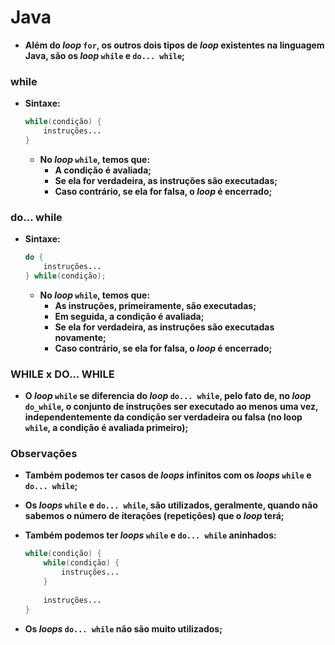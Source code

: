 # Java

- **Além do _loop_ `for`, os outros dois tipos de _loop_ existentes na linguagem Java, são os _loop_ `while` e `do... while`;**

  

### while

- **Sintaxe:**

  ```java
  while(condição) {
      instruções...
  }
  ```

  - **No _loop_ `while`, temos que:**
    - **A condição é avaliada;**
    - **Se ela for verdadeira, as instruções são executadas;**
    - **Caso contrário, se ela for falsa, o _loop_ é encerrado;**



### do... while

- **Sintaxe:**

  ```java
  do {
      instruções...
  } while(condição);
  ```

  - **No _loop_ `while`, temos que:**
    - **As instruções, primeiramente, são executadas;** 
    - **Em seguida, a condição é avaliada;**
    - **Se ela for verdadeira, as instruções são executadas novamente;**
    - **Caso contrário, se ela for falsa, o _loop_ é encerrado;**



### WHILE x DO... WHILE

- **O _loop_ `while` se diferencia do _loop_ `do... while`, pelo fato de, no _loop_ `do_while`, o conjunto de instruções ser executado ao menos uma vez, independentemente da condição ser verdadeira ou falsa (no loop `while`, a condição é avaliada primeiro);**



### Observações

- **Também podemos ter casos de _loops_ infinitos com os _loops_ `while` e `do... while`;**
- **Os _loops_ `while` e `do... while`, são utilizados, geralmente, quando não sabemos o número de iterações (repetições) que o _loop_ terá;**
- **Também podemos ter _loops_ `while` e `do... while` aninhados:**

  ```java
  while(condição) {
      while(condição) {
          instruções...
      }
      
      instruções...
  }
  ```

- **Os _loops_ `do... while` não são muito utilizados;**